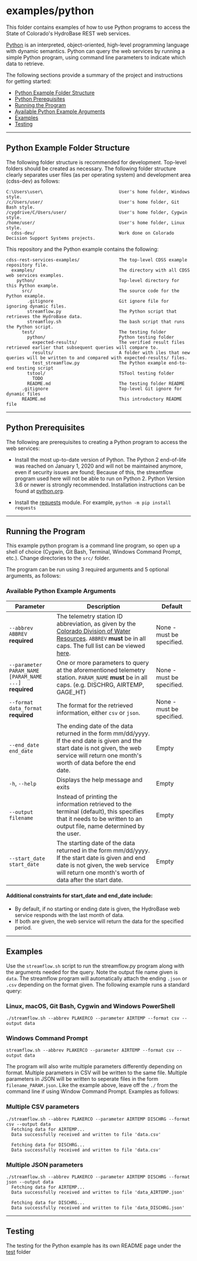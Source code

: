 # examples/python

This folder contains examples of how to use Python programs to access the
State of Colorado's HydroBase REST web services.

[Python](https://www.python.org/doc/essays/blurb/) is an interpreted,
object-oriented, high-level programming language with dynamic semantics. Python
can query the web services by running a simple Python program, using command line
parameters to indicate which data to retrieve.

The following sections provide a summary of the project and instructions for getting
started:

* [Python Example Folder Structure](#python-example-folder-structure)
* [Python Prerequisites](#python-prerequisites)
* [Running the Program](#running-the-program)
* [Available Python Example Arguments](#available-python-example-arguments)
* [Examples](#examples)
* [Testing](#testing)

----
## Python Example Folder Structure

The following folder structure is recommended for development. Top-level folders
should be created as necessary. The following folder structure clearly separates
user files (as per operating system) and development area (cdss-dev) as follows:

    C:\Users\user\                             User's home folder, Windows style.
    /c/Users/user/                             User's home folder, Git Bash style.
    /cygdrive/C/Users/user/                    User's home folder, Cygwin style.
    /home/user/                                User's home folder, Linux style.
      cdss-dev/                                Work done on Colorado Decision Support Systems projects.

This repository and the Python example contains the following:

    cdss-rest-services-examples/               The top-level CDSS example repository file.
      examples/                                The directory with all CDSS web services examples.
        python/                                Top-level directory for this Python example.
          src/                                 The source code for the Python example.
            .gitignore                         Git ignore file for ignoring dynamic files.
            streamflow.py                      The Python script that retrieves the HydroBase data.
            streamfloy.sh                      The bash script that runs the Python script.
          test/                                The testing folder
            python/                            Python testing folder
              expected-results/                The verified result files retrieved earlier that subsequent queries will compare to.
              results/                         A folder with iles that new queries will be written to and compared with expected-results/ files.
              test_streamflow.py               The Python example end-to-end testing script
            tstool/                            TSTool testing folder
              TODO
            README.md                          The testing folder README
          .gitignore                           Top-level Git ignore for dynamic files
          README.md                            This introductory README file


----
## Python Prerequisites
The following are prerequisites to creating a Python program to access the web
services:

* Install the most up-to-date version of Python. The Python 2 end-of-life was
reached on January 1, 2020 and will not be maintained anymore, even if security
issues are found; Because of this, the streamflow program used here will not be
able to run on Python 2. Python Version 3.6 or newer is strongly recommended.
Installation instructions can be found at
[python.org](https://www.python.org/downloads/).

* Install the [requests](https://requests.readthedocs.io/en/master/user/install/) 
module. For example, `python -m pip install requests`

----
## Running the Program

This example python program is a command line program, so open up a shell of choice
(Cygwin, Git Bash, Terminal, Windows Command Prompt, etc.). Change directories to
the `src/` folder.

The program can be run using 3 required arguments and 5 optional arguments, as follows:

### Available Python Example Arguments

Parameter | Description | Default
--------- | ----------- | -------
`--abbrev ABBREV`<br>**required** | The telemetry station ID abbreviation, as given by the [Colorado Division of Water Resources](https://cdnr.us/#/division/DWR). `ABBREV` **must** be in all caps. The full list can be viewed [here](https://dwr.state.co.us/surfacewater/). | None - must be specified.
`--parameter PARAM_NAME [PARAM_NAME ...]`<br>**required** | One or more parameters to query at the aforementioned telemetry station. `PARAM_NAME` **must** be in all caps. (e.g. DISCHRG, AIRTEMP, GAGE\_HT) | None - must be specified.
`--format data_format`<br>**required** | The format for the retrieved information, either `csv` or `json`. | None - must be specified.
 `--end_date end_date` | The ending date of the data returned in the form mm/dd/yyyy. If the end date is given and the start date is not given, the web service will return one month's worth of data before the end date. | Empty
`-h`, `--help` | Displays the help message and exits | Empty
`--output filename` | Instead of printing the information retrieved to the terminal (default), this specifies that it needs to be written to an output file, name determined by the user. | Empty
`--start_date start_date` | The starting date of the data returned in the form mm/dd/yyyy. If the start date is given and end date is not given, the web service will return one month's worth of data after the start date. | Empty

#### Additional constraints for start_date and end_date include:
* By default, if no starting or ending date is given, the HydroBase web service 
responds with the last month of data.
* If both are given, the web service will return the data for the specified period.

----
## Examples

Use the `streamflow.sh` script to run the streamflow.py program along with 
the arguments needed for the query. Note the output file name given is `data`. The
streamflow program will automatically attach the ending `.json` or `.csv` 
depending on the format given. The following example runs a standard query:

### Linux, macOS, Git Bash, Cygwin and Windows PowerShell

    ./streamflow.sh --abbrev PLAKERCO --parameter AIRTEMP --format csv --output data

### Windows Command Prompt

    streamflow.sh --abbrev PLAKERCO --parameter AIRTEMP --format csv --output data

The program will also write multiple parameters differently depending on format.
Multiple parameters in CSV will be written to the same file. Multiple parameters in
JSON will be written to seperate files in the form `filename_PARAM.json`. Like the
example above, leave off the `./` from the command line if using Window Command Prompt.
Examples
as follows:

### Multiple CSV parameters

    ./streamflow.sh --abbrev PLAKERCO --parameter AIRTEMP DISCHRG --format csv --output data
      Fetching data for AIRTEMP...
      Data successfully received and written to file 'data.csv'

      Fetching data for DISCHRG...
      Data successfully received and written to file 'data.csv'

### Multiple JSON parameters

    ./streamflow.sh --abbrev PLAKERCO --parameter AIRTEMP DISCHRG --format json --output data
      Fetching data for AIRTEMP...
      Data successfully received and written to file 'data_AIRTEMP.json'

      Fetching data for DISCHRG...
      Data successfully received and written to file 'data_DISCHRG.json'

----
## Testing

The testing for the Python example has its own README page under the
[test](https://github.com/OpenCDSS/cdss-rest-services-examples/tree/master/examples/python/test) folder
